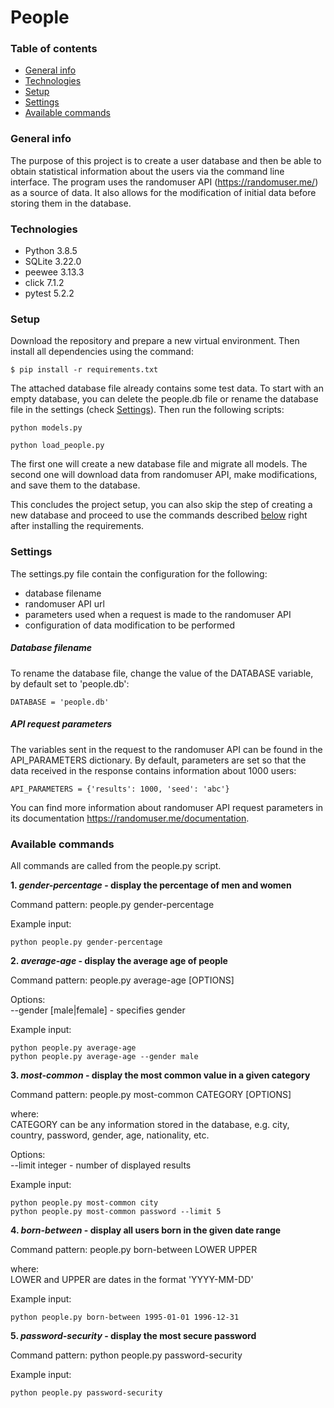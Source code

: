 # People
### Table of contents
* [General info](#general-info)
* [Technologies](#technologies)
* [Setup](#setup)
* [Settings](#settings)
* [Available commands](#available-commands)

### General info
The purpose of this project is to create a user database and then be able to obtain statistical information about the users
 via the command line interface. The program uses the randomuser API (https://randomuser.me/) as a source of data. 
 It also allows for the modification of initial data before storing them in the database.

### Technologies
* Python 3.8.5
* SQLite 3.22.0
* peewee 3.13.3
* click 7.1.2
* pytest 5.2.2

### Setup
Download the repository and prepare a new virtual environment. Then install all dependencies using the command:
```
$ pip install -r requirements.txt
```

The attached database file already contains some test data. 
To start with an empty database, you can delete the people.db file or rename the database file in the settings (check [Settings](#settings)).
Then run the following scripts:
```
python models.py

python load_people.py
```
The first one will create a new database file and migrate all models.
The second one will download data from randomuser API, make modifications, and save them to the database.

This concludes the project setup, you can also skip the step of creating a new database and proceed to use the commands described [below](#available-commands) right after installing the requirements.

### Settings

The settings.py file contain the configuration for the following:
* database filename
* randomuser API url
* parameters used when a request is made to the randomuser API
* configuration of data modification to be performed

##### Database filename
To rename the database file, change the value of the DATABASE variable, by default set to 'people.db':
```
DATABASE = 'people.db'
```

##### API request parameters

The variables sent in the request to the randomuser API can be found in the API_PARAMETERS dictionary.
By default, parameters are set so that the data received in the response contains information about 1000 users:
```
API_PARAMETERS = {'results': 1000, 'seed': 'abc'}
```
You can find more information about randomuser API request parameters in its documentation https://randomuser.me/documentation.

### Available commands

All commands are called from the people.py script.

**1. _gender-percentage_ - display the percentage of men and women**
  
 Command pattern: people.py gender-percentage 
  
 Example input:
 ```
 python people.py gender-percentage
 ```

**2. _average-age_ - display the average age of people**

 Command pattern: people.py average-age [OPTIONS]
 
 Options:  
 --gender [male|female] - specifies gender
 
 Example input:
 ```
 python people.py average-age
 python people.py average-age --gender male
 ```

**3. _most-common_ - display the most common value in a given category**

Command pattern: people.py most-common CATEGORY [OPTIONS]

where:  
 CATEGORY can be any information stored in the database, e.g. city, country, password, gender, age, nationality, etc. 

  Options:  
 --limit integer - number of displayed results
 
 Example input:  
 ```
 python people.py most-common city
 python people.py most-common password --limit 5
 ```
 
 **4. _born-between_ - display all users born in the given date range**
 
 Command pattern:  people.py born-between LOWER UPPER
 
 where:  
 LOWER and UPPER are dates in the format 'YYYY-MM-DD'
 
 Example input:  
 ```
 python people.py born-between 1995-01-01 1996-12-31
 ```

**5. _password-security_ - display the most secure password**
 
 Command pattern: python people.py password-security
 
 Example input:  
 ```
 python people.py password-security
 ```
 
